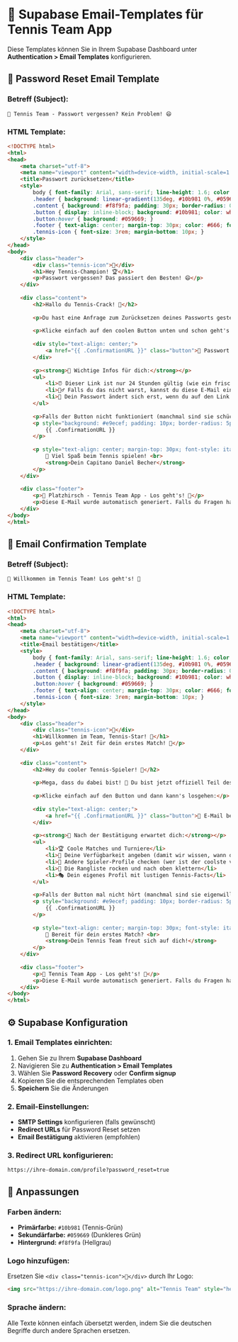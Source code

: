 # 📧 Supabase Email-Templates für Tennis Team App

Diese Templates können Sie in Ihrem Supabase Dashboard unter **Authentication > Email Templates** konfigurieren.

## 🔐 Password Reset Email Template

### Betreff (Subject):
```
🎾 Tennis Team - Passwort vergessen? Kein Problem! 😄
```

### HTML Template:
```html
<!DOCTYPE html>
<html>
<head>
    <meta charset="utf-8">
    <meta name="viewport" content="width=device-width, initial-scale=1.0">
    <title>Passwort zurücksetzen</title>
    <style>
        body { font-family: Arial, sans-serif; line-height: 1.6; color: #333; max-width: 600px; margin: 0 auto; padding: 20px; }
        .header { background: linear-gradient(135deg, #10b981 0%, #059669 100%); color: white; padding: 30px; text-align: center; border-radius: 10px 10px 0 0; }
        .content { background: #f8f9fa; padding: 30px; border-radius: 0 0 10px 10px; }
        .button { display: inline-block; background: #10b981; color: white; padding: 15px 30px; text-decoration: none; border-radius: 8px; font-weight: bold; margin: 20px 0; }
        .button:hover { background: #059669; }
        .footer { text-align: center; margin-top: 30px; color: #666; font-size: 14px; }
        .tennis-icon { font-size: 3rem; margin-bottom: 10px; }
    </style>
</head>
<body>
    <div class="header">
        <div class="tennis-icon">🎾</div>
        <h1>Hey Tennis-Champion! 🏆</h1>
        <p>Passwort vergessen? Das passiert den Besten! 😄</p>
    </div>
    
    <div class="content">
        <h2>Hallo du Tennis-Crack! 👋</h2>
        
        <p>Du hast eine Anfrage zum Zurücksetzen deines Passworts gestellt. Keine Sorge, das passiert auch den besten Spielern! Manchmal ist man so konzentriert auf den Ball, dass man alles andere vergisst 😅</p>
        
        <p>Klicke einfach auf den coolen Button unten und schon geht's weiter:</p>
        
        <div style="text-align: center;">
            <a href="{{ .ConfirmationURL }}" class="button">🚀 Passwort zurücksetzen - Los geht's!</a>
        </div>
        
        <p><strong>🎯 Wichtige Infos für dich:</strong></p>
        <ul>
            <li>⏰ Dieser Link ist nur 24 Stunden gültig (wie ein frischer Tennis-Ball!)</li>
            <li>🤷‍♂️ Falls du das nicht warst, kannst du diese E-Mail einfach ignorieren</li>
            <li>🔐 Dein Passwort ändert sich erst, wenn du auf den Link klickst</li>
        </ul>
        
        <p>Falls der Button nicht funktioniert (manchmal sind sie schüchtern 😊), kopiere einfach diesen Link:</p>
        <p style="background: #e9ecef; padding: 10px; border-radius: 5px; word-break: break-all; font-family: monospace;">
            {{ .ConfirmationURL }}
        </p>
        
        <p style="text-align: center; margin-top: 30px; font-style: italic; color: #666;">
            🎾 Viel Spaß beim Tennis spielen! <br>
            <strong>Dein Capitano Daniel Becher</strong>
        </p>
    </div>
    
    <div class="footer">
        <p>🎾 Platzhirsch - Tennis Team App - Los geht's! 🚀</p>
        <p>Diese E-Mail wurde automatisch generiert. Falls du Fragen hast, schreib uns einfach! 😊</p>
    </div>
</body>
</html>
```

## 📧 Email Confirmation Template

### Betreff (Subject):
```
🎾 Willkommen im Tennis Team! Los geht's! 🚀
```

### HTML Template:
```html
<!DOCTYPE html>
<html>
<head>
    <meta charset="utf-8">
    <meta name="viewport" content="width=device-width, initial-scale=1.0">
    <title>Email bestätigen</title>
    <style>
        body { font-family: Arial, sans-serif; line-height: 1.6; color: #333; max-width: 600px; margin: 0 auto; padding: 20px; }
        .header { background: linear-gradient(135deg, #10b981 0%, #059669 100%); color: white; padding: 30px; text-align: center; border-radius: 10px 10px 0 0; }
        .content { background: #f8f9fa; padding: 30px; border-radius: 0 0 10px 10px; }
        .button { display: inline-block; background: #10b981; color: white; padding: 15px 30px; text-decoration: none; border-radius: 8px; font-weight: bold; margin: 20px 0; }
        .button:hover { background: #059669; }
        .footer { text-align: center; margin-top: 30px; color: #666; font-size: 14px; }
        .tennis-icon { font-size: 3rem; margin-bottom: 10px; }
    </style>
</head>
<body>
    <div class="header">
        <div class="tennis-icon">🎾</div>
        <h1>Willkommen im Team, Tennis-Star! 🌟</h1>
        <p>Los geht's! Zeit für dein erstes Match! 🚀</p>
    </div>
    
    <div class="content">
        <h2>Hey du cooler Tennis-Spieler! 👋</h2>
        
        <p>Mega, dass du dabei bist! 🎉 Du bist jetzt offiziell Teil des coolsten Tennis-Teams überhaupt! Aber bevor wir loslegen können, musst du noch schnell deine E-Mail-Adresse bestätigen - das ist wie das Aufwärmen vor dem Match! 😄</p>
        
        <p>Klicke einfach auf den Button und dann kann's losgehen:</p>
        
        <div style="text-align: center;">
            <a href="{{ .ConfirmationURL }}" class="button">🎯 E-Mail bestätigen - Los geht's!</a>
        </div>
        
        <p><strong>🎾 Nach der Bestätigung erwartet dich:</strong></p>
        <ul>
            <li>🏆 Coole Matches und Turniere</li>
            <li>📅 Deine Verfügbarkeit angeben (damit wir wissen, wann du dabei bist!)</li>
            <li>👥 Andere Spieler-Profile checken (wer ist der coolste von allen?)</li>
            <li>🏅 Die Rangliste rocken und nach oben klettern</li>
            <li>🎭 Dein eigenes Profil mit lustigen Tennis-Facts</li>
        </ul>
        
        <p>Falls der Button mal nicht hört (manchmal sind sie eigenwillig 😊), kopiere einfach diesen Link:</p>
        <p style="background: #e9ecef; padding: 10px; border-radius: 5px; word-break: break-all; font-family: monospace;">
            {{ .ConfirmationURL }}
        </p>
        
        <p style="text-align: center; margin-top: 30px; font-style: italic; color: #666;">
            🎾 Bereit für dein erstes Match? <br>
            <strong>Dein Tennis Team freut sich auf dich!</strong>
        </p>
    </div>
    
    <div class="footer">
        <p>🎾 Tennis Team App - Los geht's! 🚀</p>
        <p>Diese E-Mail wurde automatisch generiert. Falls du Fragen hast, schreib uns einfach! 😊</p>
    </div>
</body>
</html>
```

## ⚙️ Supabase Konfiguration

### 1. Email Templates einrichten:
1. Gehen Sie zu Ihrem **Supabase Dashboard**
2. Navigieren Sie zu **Authentication > Email Templates**
3. Wählen Sie **Password Recovery** oder **Confirm signup**
4. Kopieren Sie die entsprechenden Templates oben
5. **Speichern** Sie die Änderungen

### 2. Email-Einstellungen:
- **SMTP Settings** konfigurieren (falls gewünscht)
- **Redirect URLs** für Password Reset setzen
- **Email Bestätigung** aktivieren (empfohlen)

### 3. Redirect URL konfigurieren:
```
https://ihre-domain.com/profile?password_reset=true
```

## 🎨 Anpassungen

### Farben ändern:
- **Primärfarbe:** `#10b981` (Tennis-Grün)
- **Sekundärfarbe:** `#059669` (Dunkleres Grün)
- **Hintergrund:** `#f8f9fa` (Hellgrau)

### Logo hinzufügen:
Ersetzen Sie `<div class="tennis-icon">🎾</div>` durch Ihr Logo:
```html
<img src="https://ihre-domain.com/logo.png" alt="Tennis Team" style="height: 60px;">
```

### Sprache ändern:
Alle Texte können einfach übersetzt werden, indem Sie die deutschen Begriffe durch andere Sprachen ersetzen.
